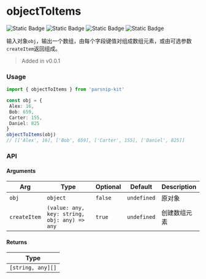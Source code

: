 # objectToItems
![Static Badge](https://img.shields.io/badge/Statement%20Coverage-100.00%-brightgreen) ![Static Badge](https://img.shields.io/badge/Branch%20Coverage-66.67%-brightgreen) ![Static Badge](https://img.shields.io/badge/Function%20Coverage-100.00%-brightgreen) ![Static Badge](https://img.shields.io/badge/Line%20Coverage-100.00%-brightgreen)
      
输入对象`obj`，输出一个数组，由每个字段键值对组成数组元素，或由可选参数`createItem`返回组成。

> Added in v0.0.1



### Usage

```ts
import { objectToItems } from 'parsnip-kit'

const obj = {
 Alex: 16,
 Bob: 659,
 Carter: 155,
 Daniel: 825
}
objectToItems(obj)
// [['Alex', 16], ['Bob', 659], ['Carter', 155], ['Daniel', 825]]
```


### API

#### Arguments

| Arg | Type | Optional | Default | Description |
| --- | --- | --- | --- | --- |
| `obj` | `object` | `false` | `undefined` | 原对象  |
| `createItem` | `(value: any, key: string, obj: any) => any` | `true` | `undefined` | 创建数组元素  |

#### Returns

| Type |
| ---  |
| `[string, any][]`  |